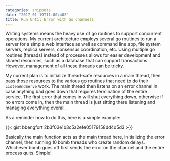 ```yaml
---
categories: snippets
date: "2017-01-19T11:00:40Z"
title: Run Until Error with Go Channels
---
```


Writing systems means the heavy use of go routines to support concurrent operations. My current architecture employs several go routines to run a server for a simple web interface as well as command line app, file system servers, replica servers, consensus coordination, etc. Using multiple go routines (threads) instead of processes allows for easier development and shared resources, such as a database that can support transactions. However, management of all these threads can be tricky.

My current plan is to initialize thread-safe resources in a main thread, then pass those resources to the various go routines that need to do their `ListenAndServe` work. The main thread then listens on an error channel in case anything bad goes down that requires termination of the entire service. The first error that comes in will shut everything down, otherwise if no errors come in, then the main thread is just sitting there listening and managing everything overall.

As a reminder how to do this, here is a simple example:

{{< gist bbengfort 2b3f03e1b3c5a2efe05179158dd4d5d3 >}}

Basically the main function acts as the main thread here, initializing the error channel, then running 10 bomb threads who create random delays. Whichever bomb goes off first sends the error on the channel and the entire process quits. Simple!
